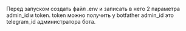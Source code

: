Перед запуском создать файл .env и записать в него 2 параметра admin_id и token.
token можно получить у botfather admin_id это telegram_id администратора бота.